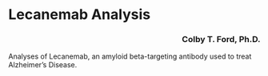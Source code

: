 # Lecanemab Analysis

<h3 align="right">Colby T. Ford, Ph.D.</h3>

Analyses of Lecanemab, an amyloid beta-targeting antibody used to treat Alzheimer’s Disease.
